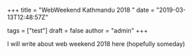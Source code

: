 +++
title = "WebWeekend Kathmandu 2018 "
date = "2019-03-13T12:48:57Z"

tags = ["test"]
draft = false
author = "admin"
+++

I will write about web weekend 2018 here (hopefully someday)
